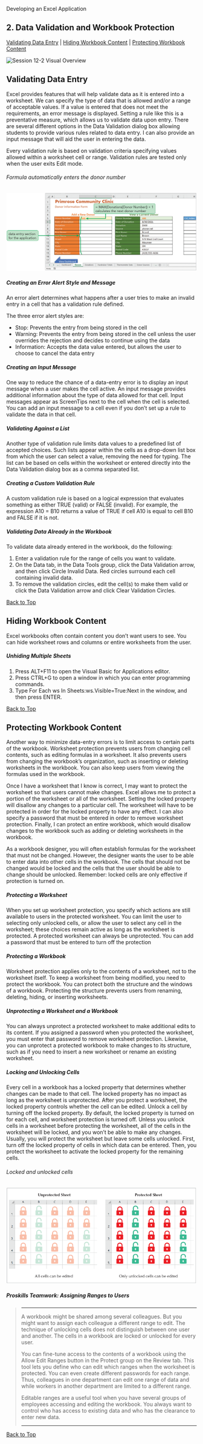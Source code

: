 Developing an Excel Application
[](#top)
## 2. Data Validation and Workbook Protection
[Validating Data Entry](#validating-data-entry) |
[Hiding Workbook Content](#hiding-workbook-content) |
[Protecting Workbook Content](#protecting-workbook-content)

![Session 12-2 Visual Overview](../images/modules/M12/Session%2012-2.png)  

## [](#validating-data-entry)Validating Data Entry

Excel provides features that will help validate data as it is entered into a worksheet. We can specify the type of data that is allowed and/or a range of acceptable values. If a value is entered that does not meet the requirements, an error message is displayed. Setting a rule like this is a preventative measure, which allows us to validate data upon entry. There are several different options in the Data Validation dialog box allowing students to provide various rules related to data entry. I can also provide an input message that will aid the user in entering the data.

Every validation rule is based on validation criteria specifying values allowed within a worksheet cell or range. Validation rules are tested only when the user exits Edit mode.

###### Formula automatically enters the donor number
![Figure 12-7 Formula automatically enters the donor number](../images/modules/M12/Figure%2012-7.png)

##### Creating an Error Alert Style and Message

An error alert determines what happens after a user tries to make an invalid entry in a cell that has a validation rule defined.

The three error alert styles are:

*   Stop: Prevents the entry from being stored in the cell
*   Warning: Prevents the entry from being stored in the cell unless the user overrides the rejection and decides to continue using the data
*   Information: Accepts the data value entered, but allows the user to choose to cancel the data entry

##### Creating an Input Message

One way to reduce the chance of a data-entry error is to display an input message when a user makes the cell active. An input message provides additional information about the type of data allowed for that cell. Input messages appear as ScreenTips next to the cell when the cell is selected. You can add an input message to a cell even if you don’t set up a rule to validate the data in that cell.

##### Validating Against a List

Another type of validation rule limits data values to a predefined list of accepted choices. Such lists appear within the cells as a drop-down list box from which the user can select a value, removing the need for typing. The list can be based on cells within the worksheet or entered directly into the Data Validation dialog box as a comma separated list.

##### Creating a Custom Validation Rule

A custom validation rule is based on a logical expression that evaluates something as either TRUE (valid) or FALSE (invalid). For example, the expression A10 = B10 returns a value of TRUE if cell A10 is equal to cell B10 and FALSE if it is not.

##### Validating Data Already in the Workbook

To validate data already entered in the workbook, do the following:

1.  Enter a validation rule for the range of cells you want to validate.
2.  On the Data tab, in the Data Tools group, click the Data Validation arrow, and then click Circle Invalid Data. Red circles surround each cell containing invalid data.
3.  To remove the validation circles, edit the cell(s) to make them valid or click the Data Validation arrow and click Clear Validation Circles.

[Back to Top](#top)
## [](#hiding-workbook-content)Hiding Workbook Content

Excel workbooks often contain content you don’t want users to see. You can hide worksheet rows and columns or entire worksheets from the user.

##### Unhiding Multiple Sheets

1.  Press ALT+F11 to open the Visual Basic for Applications editor.
2.  Press CTRL+G to open a window in which you can enter programming commands.
3.  Type For Each ws In Sheets:ws.Visible=True:Next in the window, and then press ENTER.

[Back to Top](#top)
## [](#protecting-workbook-content)Protecting Workbook Content

Another way to minimize data-entry errors is to limit access to certain parts of the workbook. Worksheet protection prevents users from changing cell contents, such as editing formulas in a worksheet. It also prevents users from changing the workbook’s organization, such as inserting or deleting worksheets in the workbook. You can also keep users from viewing the formulas used in the workbook.

Once I have a worksheet that I know is correct, I may want to protect the worksheet so that users cannot make changes. Excel allows me to protect a portion of the worksheet or all of the worksheet. Setting the locked property will disallow any changes to a particular cell. The worksheet will have to be protected in order for the locked property to have any effect. I can also specify a password that must be entered in order to remove worksheet protection. Finally, I can protect an entire workbook, which would disallow changes to the workbook such as adding or deleting worksheets in the workbook.

As a workbook designer, you will often establish formulas for the worksheet that must not be changed. However, the designer wants the user to be able to enter data into other cells in the workbook. The cells that should not be changed would be locked and the cells that the user should be able to change should be unlocked. Remember: locked cells are only effective if protection is turned on.

##### Protecting a Worksheet

When you set up worksheet protection, you specify which actions are still available to users in the protected worksheet. You can limit the user to selecting only unlocked cells, or allow the user to select any cell in the worksheet; these choices remain active as long as the worksheet is protected. A protected worksheet can always be unprotected. You can add a password that must be entered to turn off the protection

##### Protecting a Workbook

Worksheet protection applies only to the contents of a worksheet, not to the worksheet itself. To keep a worksheet from being modified, you need to protect the workbook. You can protect both the structure and the windows of a workbook. Protecting the structure prevents users from renaming, deleting, hiding, or inserting worksheets.

##### Unprotecting a Worksheet and a Workbook

You can always unprotect a protected worksheet to make additional edits to its content. If you assigned a password when you protected the worksheet, you must enter that password to remove worksheet protection. Likewise, you can unprotect a protected workbook to make changes to its structure, such as if you need to insert a new worksheet or rename an existing worksheet.

##### Locking and Unlocking Cells

Every cell in a workbook has a locked property that determines whether changes can be made to that cell. The locked property has no impact as long as the worksheet is unprotected. After you protect a worksheet, the locked property controls whether the cell can be edited. Unlock a cell by turning off the locked property. By default, the locked property is turned on for each cell, and worksheet protection is turned off. Unless you unlock cells in a worksheet before protecting the worksheet, all of the cells in the worksheet will be locked, and you won’t be able to make any changes. Usually, you will protect the worksheet but leave some cells unlocked. First, turn off the locked property of cells in which data can be entered. Then, you protect the worksheet to activate the locked property for the remaining cells.

###### Locked and unlocked cells
![Figure 12-20 Locked and unlocked cells](../images/modules/M12/Figure%2012-20.png)

##### Proskills Teamwork: _Assigning Ranges to Users_

><hr>A workbook might be shared among several colleagues. But you might want to assign each colleague a different range to edit. The technique of unlocking cells does not distinguish between one user and another. The cells in a workbook are locked or unlocked for every user.
>
>You can fine-tune access to the contents of a workbook using the Allow Edit Ranges button in the Protect group on the Review tab. This tool lets you define who can edit which ranges when the worksheet is protected. You can even create different passwords for each range. Thus, colleagues in one department can edit one range of data and while workers in another department are limited to a different range.
>
>Editable ranges are a useful tool when you have several groups of employees accessing and editing the workbook. You always want to control who has access to existing data and who has the clearance to enter new data.
><hr>

[Back to Top](#top)
